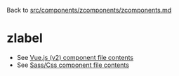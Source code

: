 Back to [src/components/zcomponents/zcomponents.md](../zcomponents.md)

# zlabel

 - See [Vue.js (v2) component file contents](./zlabel.vue)
 - See [Sass/Css component file contents](./zlabel.scss)
